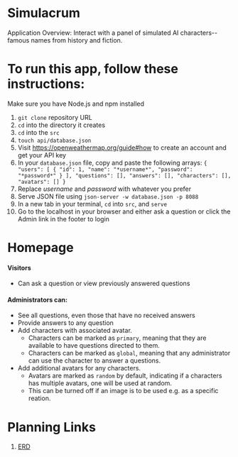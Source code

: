 # Simulacrum
Application Overview:
Interact with a panel of simulated AI characters--famous names from history and fiction.  

# To run this app, follow these instructions:
Make sure you have Node.js and npm installed
1. `git clone` repository URL
1. `cd` into the directory it creates
1. `cd` into the `src`
1. `touch api/database.json`
1. Visit <https://openweathermap.org/guide#how> to create an account and get your API key
1. In your `database.json` file, copy and paste the following arrays: 
    `{
        "users": [
          {
            "id": 1,
            "name": "*username*",
            "password": "*password*"
          }
        ],
        "questions": [],
        "answers": [],
        "characters": [],
        "avatars": []
    }`
1. Replace *username* and *password* with whatever you prefer
1. Serve JSON file using `json-server -w database.json -p 8088`
1. In a new tab in your terminal, `cd` into `src`, and `serve`
1. Go to the localhost in your browser and either ask a question or click the Admin link in the footer to login

# Homepage

#### Visitors 
* Can ask a question or view previously answered questions

#### Administrators can:
* See all questions, even those that have no received answers
* Provide answers to any question
* Add characters with associated avatar. 
  * Characters can be marked as `primary`, meaning that they are available to have questions directed to them.
  * Characters can be marked as `global`, meaning that any administrator can use the character to answer a questions.
* Add additional avatars for any characters.
  * Avatars are marked as `random` by default, indicating if a characters has multiple avatars, one will be used at random.
  * This can be turned off if an image is to be used e.g. as a specific reation.


# Planning Links
1. [ERD](https://dbdiagram.io/d/5fc6767f3a78976d7b7e1be0)
